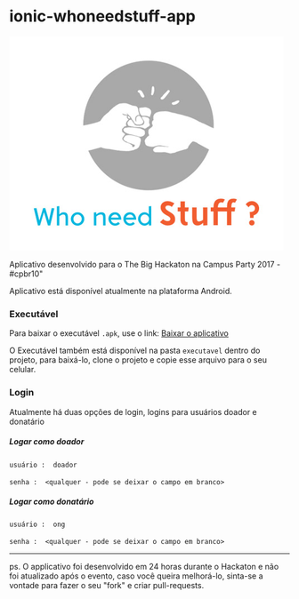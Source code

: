 # ionic-whoneedstuff-app 

![](logo.jpg)

Aplicativo desenvolvido para o The Big Hackaton na Campus Party 2017 - #cpbr10"

Aplicativo está disponível atualmente na plataforma Android.


### Executável

Para baixar o executável `.apk`, use o link: [Baixar o aplicativo](https://drive.google.com/file/d/0B4d4_SUk6fVQY1UtV3ZIQ0ltTTg/view)

O Executável também está disponível na pasta  `executavel` dentro do projeto, 
para baixá-lo, clone o projeto e copie esse arquivo para o seu celular.


### Login

Atualmente há duas opções de login, logins para usuários doador e donatário

##### Logar como doador
`usuário :  doador`

`senha :  <qualquer - pode se deixar o campo em branco>`


##### Logar como donatário
`usuário :  ong`

`senha :  <qualquer - pode se deixar o campo em branco>`

---

ps. O applicativo foi desenvolvido em 24 horas durante o Hackaton e não foi atualizado após o evento, caso você queira melhorá-lo, sinta-se a vontade para fazer o seu "fork"  e criar pull-requests.


